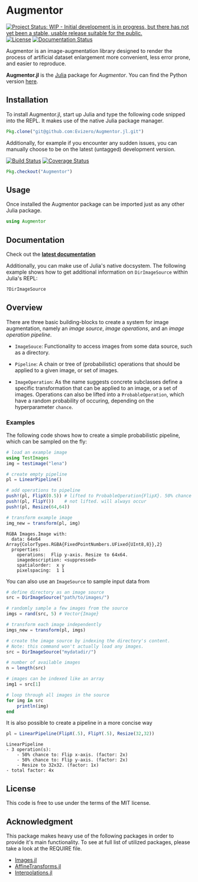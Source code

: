 # Augmentor

[![Project Status: WIP - Initial development is in progress, but there has not yet been a stable, usable release suitable for the public.](http://www.repostatus.org/badges/latest/wip.svg)](http://www.repostatus.org/#wip)
[![License](http://img.shields.io/badge/license-MIT-brightgreen.svg?style=flat)](LICENSE.md)
[![Documentation Status](https://readthedocs.org/projects/augmentorjl/badge/?version=latest)](http://augmentorjl.readthedocs.io/en/latest/?badge=latest)

Augmentor is an image-augmentation library designed to render the
process of artificial dataset enlargement more convenient, less
error prone, and easier to reproduce.

**Augmentor.jl** is the [Julia](http://julialang.org) package
for *Augmentor*. You can find the Python version
[here](https://github.com/mdbloice/Augmentor).

## Installation

To install Augmentor.jl, start up Julia and type the following code
snipped into the REPL. It makes use of the native Julia package
manager.

```julia
Pkg.clone("git@github.com:Evizero/Augmentor.jl.git")
```

Additionally, for example if you encounter any sudden issues,
you can manually choose to be on the latest (untagged)
development version.

[![Build Status](https://travis-ci.org/Evizero/Augmentor.jl.svg?branch=master)](https://travis-ci.org/Evizero/Augmentor.jl)
[![Coverage Status](https://coveralls.io/repos/github/Evizero/Augmentor.jl/badge.svg?branch=master)](https://coveralls.io/github/Evizero/Augmentor.jl?branch=master)

```julia
Pkg.checkout("Augmentor")
```

## Usage

Once installed the Augmentor package can be imported just as any
other Julia package.

```julia
using Augmentor
```

## Documentation


Check out the **[latest documentation](http://augmentorjl.readthedocs.io/en/latest/index.html)**

Additionally, you can make use of Julia's native docsystem.
The following example shows how to get additional information
on `DirImageSource` within Julia's REPL:

```julia
?DirImageSource
```

## Overview

There are three basic building-blocks to create a system for image
augmentation, namely an *image source*, *image operations*, and
an *image operation pipeline*.

- `ImageSouce`: Functionality to access images from some data source,
such as a directory.

- `Pipeline`: A chain or tree of (probabilistic) operations that
should be applied to a given image, or set of images.

- `ImageOperation`: As the name suggests concrete subclasses define
a specific transformation that can be applied to an image, or a set
of images. Operations can also be lifted into a `ProbableOperation`,
which have a random probability of occuring, depending on the
hyperparameter `chance`.

### Examples

The following code shows how to create a simple probabilistic
pipeline, which can be sampled on the fly:

```julia
# load an example image
using TestImages
img = testimage("lena")

# create empty pipeline
pl = LinearPipeline()

# add operations to pipeline
push!(pl, FlipX(0.5)) # lifted to ProbableOperation{FlipX}. 50% chance of occuring
push!(pl, FlipY())    # not lifted. will always occur
push!(pl, Resize(64,64))

# transform example image
img_new = transform(pl, img)
```

```
RGBA Images.Image with:
  data: 64x64 Array{ColorTypes.RGBA{FixedPointNumbers.UFixed{UInt8,8}},2}
  properties:
    operations:  Flip y-axis. Resize to 64x64.
    imagedescription: <suppressed>
    spatialorder:  x y
    pixelspacing:  1 1
```

You can also use an `ImageSource` to sample input data from

```julia
# define directory as an image source
src = DirImageSource("path/to/images/")

# randomly sample a few images from the source
imgs = rand(src, 5) # Vector{Image}

# transform each image independently
imgs_new = transform(pl, imgs)
```

```julia
# create the image source by indexing the directory's content.
# Note: this command won't actually load any images.
src = DirImageSource("mydatadir/")

# number of available images
n = length(src)

# images can be indexed like an array
img1 = src[1]

# loop through all images in the source
for img in src
    println(img)
end
```

It is also possible to create a pipeline in a more concise way

```julia
pl = LinearPipeline(FlipX(.5), FlipY(.5), Resize(32,32))
```

```
LinearPipeline
- 3 operation(s):
    - 50% chance to: Flip x-axis. (factor: 2x)
    - 50% chance to: Flip y-axis. (factor: 2x)
    - Resize to 32x32. (factor: 1x)
- total factor: 4x
```

## License

This code is free to use under the terms of the MIT license.

## Acknowledgment

This package makes heavy use of the following packages in order
to provide it's main functionality.
To see at full list of utilized packages, please take a look at
the REQUIRE file.

- [Images.jl](https://github.com/timholy/Images.jl)
- [AffineTransforms.jl](https://github.com/timholy/AffineTransforms.jl)
- [Interpolations.jl](https://github.com/tlycken/Interpolations.jl)

